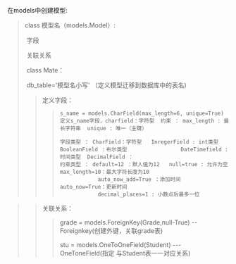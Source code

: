 在models中创建模型:

> class 模型名（models.Model）:
>
> ​	字段
>
> ​	关联关系
>
> ​	class Mate：
>
> ​	db_table='模型名小写'  （定义模型迁移到数据库中的表名)
>
> 
>
> > 定义字段：
> >
> > > ```
> > > s_name = models.CharField(max_length=6, unique=True)
> > > 定义s_name字段，charfield：字符型  约束 ： max_length : 最长字符串  unique : 唯一（主键）
> > >
> > > 字段类型 ： CharField：字符型   InregerField : int类型    BooleanField ：布尔类型   	            DateTimefield : 时间类型  DecimalField ：
> > > 约束类型 ： default=12 ：默人值为12   null=true : 允许为空  max_length=10：最大字符长度为10 
> > >             auto_now_add=True ：添加时间   auto_now=True：更新时间  
> > >             decimal_places=1 : 小数点后最多一位
> > > ```

> > 关联关系：
> >
> > > grade = models.ForeignKey(Grade,null-True)   -- Foreignkey(创建外键，关联grade表)
> > >
> > > stu = models.OneToOneField(Student)  ---   OneToneField(指定 与Student表一一对应关系)